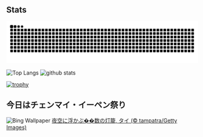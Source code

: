 ## Stats
<picture>
  <source media="(prefers-color-scheme: dark)" srcset="https://raw.githubusercontent.com/ba230t/ba230t/output/github-contribution-grid-snake-dark.svg">
  <source media="(prefers-color-scheme: light)" srcset="https://raw.githubusercontent.com/ba230t/ba230t/output/github-contribution-grid-snake.svg">
  <img alt="github contribution grid snake animation" src="https://raw.githubusercontent.com/ba230t/ba230t/output/github-contribution-grid-snake.svg">
</picture>

<p align="left">
  <img alt="Top Langs" height="150px" src="https://github-readme-stats.vercel.app/api/top-langs/?username=ba230t&layout=compact&theme=transparent" />
  <img alt="github stats" height="150px" src="https://github-readme-stats.vercel.app/api?username=ba230t&theme=transparent" />
</p>

[![trophy](https://github-profile-trophy.vercel.app/?username=ba230t&theme=transparent&column=7)](https://github.com/ryo-ma/github-profile-trophy)


<!-- Bing Wallpaper Start -->
## 今日はチェンマイ・イーペン祭り
![Bing Wallpaper](https://www.bing.com/th?id=OHR.YiPengLanterns_JA-JP3002354354_1920x1080.jpg&rf=LaDigue_1920x1080.jpg&pid=hp)
[夜空に浮かぶ��数の灯籠, タイ (© tampatra/Getty Images)](https://www.bing.com/search?q=%E3%83%81%E3%82%A7%E3%83%B3%E3%83%9E%E3%82%A4%E3%83%BB%E3%82%A4%E3%83%BC%E3%83%9A%E3%83%B3%E7%A5%AD%E3%82%8A&form=hpcapt&filters=HpDate%3a%2220241114_1500%22)
<!-- Bing Wallpaper End -->

